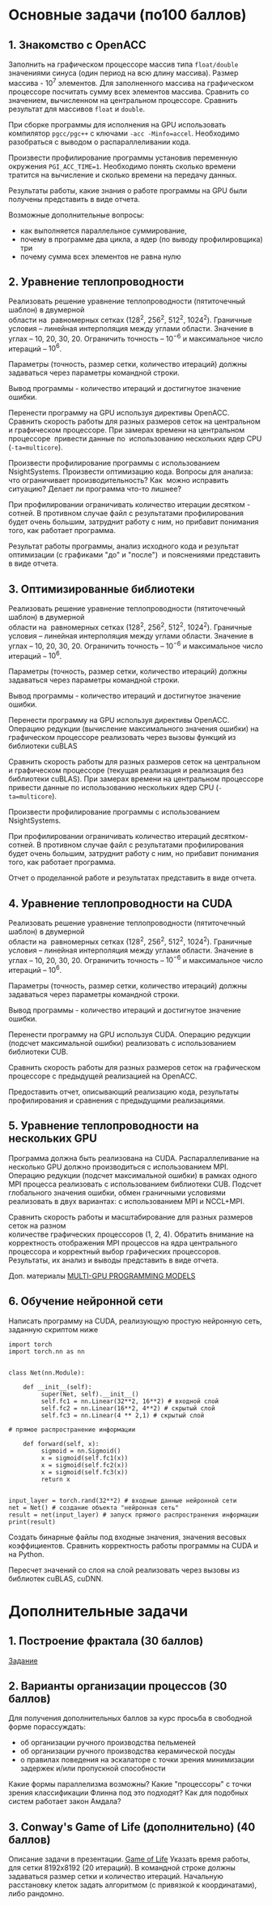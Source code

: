 # Основные задачи (по100 баллов)
## 1. Знакомство с OpenACC
Заполнить на графическом процессоре массив типа `float/double` значениями синуса (один период на всю длину массива). Размер массива - $10^7$ элементов. Для заполненного массива на графическом процессоре посчитать сумму всех элементов массива. Сравнить со значением, вычисленном на центральном процессоре. Сравнить результат для
массивов `float` и `double`.

При сборке программы для исполнения на GPU использовать компилятор `pgcc/pgc++` с ключами `-acc -Minfo=accel`. Необходимо разобраться с выводом о распараллеливании кода.

Произвести профилирование программы установив переменную окружения `PGI_ACC_TIME=1`. Необходимо понять сколько времени тратится на вычисление и сколько времени на передачу данных. 

Результаты работы, какие знания о работе программы на GPU были получены представить в виде отчета.

Возможные дополнительные вопросы:
* как выполняется параллельное суммирование, 
* почему в программе два цикла, а ядер (по выводу профилировщика) три
* почему сумма всех элементов не равна нулю

## 2. Уравнение теплопроводности
Реализовать решение уравнение теплопроводности (пятиточечный шаблон) в двумерной  
области на  равномерных сетках ($128^2$, $256^2$, $512^2$, $1024^2$). Граничные условия – линейная интерполяция между углами области. Значение в углах – 10, 20, 30, 20. Ограничить точность – $10^{-6}$ и максимальное число итераций – $10^6$. 

Параметры (точность, размер сетки, количество итераций) должны задаваться через 
параметры командной строки.

Вывод программы - количество итераций и достигнутое значение ошибки.

Перенести программу на GPU используя директивы OpenACC. Сравнить скорость работы для разных размеров сеток на центральном и графическом процессоре. При замерах времени на центральном процессоре  привести данные по  использованию нескольких ядер CPU (`-ta=multicore`).

Произвести профилирование программы с использованием NsightSystems. Произвести оптимизацию кода. Вопросы для анализа: что ограничивает производительность? Как  можно исправить ситуацию? Делает ли программа что-то лишнее?

При профилировании ограничивать количество итерации десятком - сотней. В противном случае файл с результатами профилирования будет очень большим, затруднит работу с ним, но прибавит понимания того, как работает программа.

Результат работы программы, анализ исходного кода и результат оптимизации (с графиками "до" и "после")  и пояснениями представить в виде отчета.

## 3. Оптимизированные библиотеки
Реализовать решение уравнение теплопроводности (пятиточечный шаблон) в двумерной  
области на  равномерных сетках ($128^2$, $256^2$, $512^2$, $1024^2$). Граничные условия – линейная интерполяция между углами области. Значение в углах – 10, 20, 30, 20. Ограничить точность – $10^{-6}$ и максимальное число итераций – $10^6$. 

Параметры (точность, размер сетки, количество итераций) должны задаваться через параметры командной строки.

Вывод программы - количество итераций и достигнутое значение ошибки.

Перенести программу на GPU используя директивы OpenACC. Операцию редукции (вычисление максимального значения ошибки) на графическом процессоре реализовать через вызовы функций из библиотеки cuBLAS

Сравнить скорость работы для разных размеров сеток на центральном и графическом процессоре (текущая реализация и реализация без библиотеки cuBLAS). При замерах времени на центральном процессоре  привести данные по  использованию нескольких ядер CPU (`-ta=multicore`).

Произвести профилирование программы с использованием NsightSystems. 

При профилировании ограничивать количество итераций десятком-сотней. В противном случае файл с результатами профилирования будет очень большим, затруднит работу с ним, но прибавит понимания того, как работает программа.

Отчет о проделанной работе и результатах представить в виде отчета.

## 4. Уравнение теплопроводности на CUDA
Реализовать решение уравнение теплопроводности (пятиточечный шаблон) в двумерной  
области на  равномерных сетках ($128^2$, $256^2$, $512^2$, $1024^2$). Граничные условия – линейная интерполяция между углами области. Значение в углах – 10, 20, 30, 20. Ограничить точность – $10^{-6}$ и максимальное число итераций – $10^6$. 

Параметры (точность, размер сетки, количество итераций) должны задаваться через параметры командной строки.

Вывод программы - количество итераций и достигнутое значение ошибки.

Перенести программу на GPU используя CUDA. Операцию редукции (подсчет максимальной ошибки) реализовать с использованием библиотеки CUB. 
  
Сравнить скорость работы для разных размеров сеток на графическом процессоре с предыдущей реализацией на OpenACC. 
  
Предоставить отчет, описывающий реализацию кода, результаты профилирования и сравнения с предыдущими реализациями.

## 5. Уравнение теплопроводности на нескольких GPU
Программа должна быть реализована на CUDA. Распараллеливание на несколько GPU должно производиться с использованием MPI. Операцию редукции (подсчет максимальной ошибки) в рамках одного MPI процесса реализовать с использованием библиотеки CUB. Подсчет глобального значения ошибки, обмен граничными условиями реализовать в двух вариантах: с использованием MPI и NCCL+MPI.

Сравнить скорость работы и масштабирование для разных размеров сеток на разном  
количестве графических процессоров (1, 2, 4). Обратить внимание на корректность отображения MPI процессов на ядра центрального процессора и корректный выбор графических процессоров. Результаты, их анализ и выводы представить в виде отчета.

Доп. материалы
[MULTI-GPU PROGRAMMING MODELS](https://on-demand.gputechconf.com/gtc/2017/presentation/s7142-jiri-kraus-multi-gpu-programming-models.pdf)

## 6. Обучение нейронной сети
Написать программу на CUDA, реализующую простую нейронную сеть, заданную скриптом ниже
```
import torch
import torch.nn as nn


class Net(nn.Module):

    def __init__(self):
         super(Net, self).__init__()
         self.fc1 = nn.Linear(32**2, 16**2) # входной слой
         self.fc2 = nn.Linear(16**2, 4**2) # скрытый слой
         self.fc3 = nn.Linear(4 ** 2,1) # скрытый слой

# прямое распространение информации

    def forward(self, x):
         sigmoid = nn.Sigmoid()
         x = sigmoid(self.fc1(x))
         x = sigmoid(self.fc2(x))
         x = sigmoid(self.fc3(x))
         return x


input_layer = torch.rand(32**2) # входные данные нейронной сети
net = Net() # создание объекта "нейронная сеть"
result = net(input_layer) # запуск прямого распространения информации
print(result)
```
Создать бинарные файлы под входные значения, значения весовых коэффициентов. Сравнить корректность работы программы на CUDA и на Python. 

Пересчет значений со слоя на слой реализовать через вызовы из библиотек cuBLAS, cuDNN.

# Дополнительные задачи
## 1. Построение фрактала (30 баллов)
[Задание](https://drive.google.com/file/d/1mJ6JCO-DfGCZ4pbJf-WTgvBXfKUvGtOQ/view?usp=drive_link)

## 2. Варианты организации процессов (30 баллов)
Для получения дополнительных баллов за курс просьба в свободной форме порассуждать:
- об организации ручного производства пельменей
- об организации ручного производства керамической посуды
- о правилах поведения на эскалаторе с точки зрения минимизации задержек и/или пропускной споcобности

Какие формы параллелизма возможны? Какие "процессоры" с точки зрения классификации Флинна под это подходят? Как для подобных систем работает закон Амдала?

## 3. Conway's Game of Life (дополнительно) (40 баллов)
Описание задачи в презентации.
[Game of Life](https://docs.google.com/presentation/d/1HCUTZC9YLnM3jJFOTJuz-bafjQ43edVg/edit?usp=drive_link&ouid=113729624199134893752&rtpof=true&sd=true)
Указать время работы, для сетки 8192x8192 (20 итераций).
В командной строке должны задаваться размер сетки и количество итераций.
Начальную расстановку клеток задать алгоритмом (с привязкой к координатами), либо рандомно.
